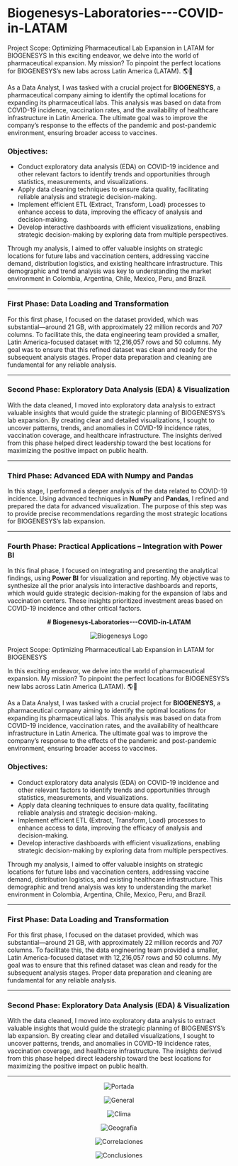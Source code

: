 # Biogenesys-Laboratories---COVID-in-LATAM
Project Scope: Optimizing Pharmaceutical Lab Expansion in LATAM for BIOGENESYS  In this exciting endeavor, we delve into the world of pharmaceutical expansion. My mission? To pinpoint the perfect locations for BIOGENESYS’s new labs across Latin America (LATAM). 🌎💊

As a Data Analyst, I was tasked with a crucial project for **BIOGENESYS**, a pharmaceutical company aiming to identify the optimal locations for expanding its pharmaceutical labs. This analysis was based on data from COVID-19 incidence, vaccination rates, and the availability of healthcare infrastructure in Latin America. The ultimate goal was to improve the company’s response to the effects of the pandemic and post-pandemic environment, ensuring broader access to vaccines.

### Objectives:
- Conduct exploratory data analysis (EDA) on COVID-19 incidence and other relevant factors to identify trends and opportunities through statistics, measurements, and visualizations.
- Apply data cleaning techniques to ensure data quality, facilitating reliable analysis and strategic decision-making.
- Implement efficient ETL (Extract, Transform, Load) processes to enhance access to data, improving the efficacy of analysis and decision-making.
- Develop interactive dashboards with efficient visualizations, enabling strategic decision-making by exploring data from multiple perspectives.

Through my analysis, I aimed to offer valuable insights on strategic locations for future labs and vaccination centers, addressing vaccine demand, distribution logistics, and existing healthcare infrastructure. This demographic and trend analysis was key to understanding the market environment in Colombia, Argentina, Chile, Mexico, Peru, and Brazil.

---

### **First Phase: Data Loading and Transformation**

For this first phase, I focused on the dataset provided, which was substantial—around 21 GB, with approximately 22 million records and 707 columns. To facilitate this, the data engineering team provided a smaller, Latin America-focused dataset with 12,216,057 rows and 50 columns. My goal was to ensure that this refined dataset was clean and ready for the subsequent analysis stages. Proper data preparation and cleaning are fundamental for any reliable analysis.

---

### **Second Phase: Exploratory Data Analysis (EDA) & Visualization**

With the data cleaned, I moved into exploratory data analysis to extract valuable insights that would guide the strategic planning of BIOGENESYS’s lab expansion. By creating clear and detailed visualizations, I sought to uncover patterns, trends, and anomalies in COVID-19 incidence rates, vaccination coverage, and healthcare infrastructure. The insights derived from this phase helped direct leadership toward the best locations for maximizing the positive impact on public health.

---

### **Third Phase: Advanced EDA with Numpy and Pandas**

In this stage, I performed a deeper analysis of the data related to COVID-19 incidence. Using advanced techniques in **NumPy** and **Pandas**, I refined and prepared the data for advanced visualization. The purpose of this step was to provide precise recommendations regarding the most strategic locations for BIOGENESYS’s lab expansion.

---

### **Fourth Phase: Practical Applications – Integration with Power BI**

In this final phase, I focused on integrating and presenting the analytical findings, using **Power BI** for visualization and reporting. My objective was to synthesize all the prior analysis into interactive dashboards and reports, which would guide strategic decision-making for the expansion of labs and vaccination centers. These insights prioritized investment areas based on COVID-19 incidence and other critical factors.

<p align="center">
  <strong># Biogenesys-Laboratories---COVID-in-LATAM</strong>
</p>

<p align="center">
  <img src="https://github.com/MLopezCastro/Biogenesys-Laboratories---COVID-in-LATAM/blob/main/logo.png" alt="Biogenesys Logo">
</p>

Project Scope: Optimizing Pharmaceutical Lab Expansion in LATAM for BIOGENESYS  

In this exciting endeavor, we delve into the world of pharmaceutical expansion. My mission? To pinpoint the perfect locations for BIOGENESYS’s new labs across Latin America (LATAM). 🌎💊

As a Data Analyst, I was tasked with a crucial project for **BIOGENESYS**, a pharmaceutical company aiming to identify the optimal locations for expanding its pharmaceutical labs. This analysis was based on data from COVID-19 incidence, vaccination rates, and the availability of healthcare infrastructure in Latin America. The ultimate goal was to improve the company’s response to the effects of the pandemic and post-pandemic environment, ensuring broader access to vaccines.

### Objectives:
- Conduct exploratory data analysis (EDA) on COVID-19 incidence and other relevant factors to identify trends and opportunities through statistics, measurements, and visualizations.
- Apply data cleaning techniques to ensure data quality, facilitating reliable analysis and strategic decision-making.
- Implement efficient ETL (Extract, Transform, Load) processes to enhance access to data, improving the efficacy of analysis and decision-making.
- Develop interactive dashboards with efficient visualizations, enabling strategic decision-making by exploring data from multiple perspectives.

Through my analysis, I aimed to offer valuable insights on strategic locations for future labs and vaccination centers, addressing vaccine demand, distribution logistics, and existing healthcare infrastructure. This demographic and trend analysis was key to understanding the market environment in Colombia, Argentina, Chile, Mexico, Peru, and Brazil.

---

### **First Phase: Data Loading and Transformation**

For this first phase, I focused on the dataset provided, which was substantial—around 21 GB, with approximately 22 million records and 707 columns. To facilitate this, the data engineering team provided a smaller, Latin America-focused dataset with 12,216,057 rows and 50 columns. My goal was to ensure that this refined dataset was clean and ready for the subsequent analysis stages. Proper data preparation and cleaning are fundamental for any reliable analysis.

---

### **Second Phase: Exploratory Data Analysis (EDA) & Visualization**

With the data cleaned, I moved into exploratory data analysis to extract valuable insights that would guide the strategic planning of BIOGENESYS’s lab expansion. By creating clear and detailed visualizations, I sought to uncover patterns, trends, and anomalies in COVID-19 incidence rates, vaccination coverage, and healthcare infrastructure. The insights derived from this phase helped direct leadership toward the best locations for maximizing the positive impact on public health.

---

<p align="center">
  <img src="https://github.com/MLopezCastro/Biogenesys-Laboratories---COVID-in-LATAM/blob/main/1%20Portada.png" alt="Portada">
</p>
<p align="center">
  <img src="https://github.com/MLopezCastro/Biogenesys-Laboratories---COVID-in-LATAM/blob/main/2%20General.png" alt="General">
</p>
<p align="center">
  <img src="https://github.com/MLopezCastro/Biogenesys-Laboratories---COVID-in-LATAM/blob/main/3%20Clima.png" alt="Clima">
</p>
<p align="center">
  <img src="https://github.com/MLopezCastro/Biogenesys-Laboratories---COVID-in-LATAM/blob/main/4%20Geograf%C3%ADa.png" alt="Geografía">
</p>
<p align="center">
  <img src="https://github.com/MLopezCastro/Biogenesys-Laboratories---COVID-in-LATAM/blob/main/5%20Correlaciones.png" alt="Correlaciones">
</p>
<p align="center">
  <img src="https://github.com/MLopezCastro/Biogenesys-Laboratories---COVID-in-LATAM/blob/main/6%20Conclusiones.png" alt="Conclusiones">
</p>


